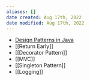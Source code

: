 ```yaml
---
aliases: []
date created: Aug 17th, 2022
date modified: Aug 17th, 2022
---
```

- [Design Patterns in Java](https://www.tutorialspoint.com/design_pattern/index.htm)
- [[Return Early]]
- [[Decorator Pattern]]
- [[MVC]]
- [[Singleton Pattern]]
- [[Logging]]